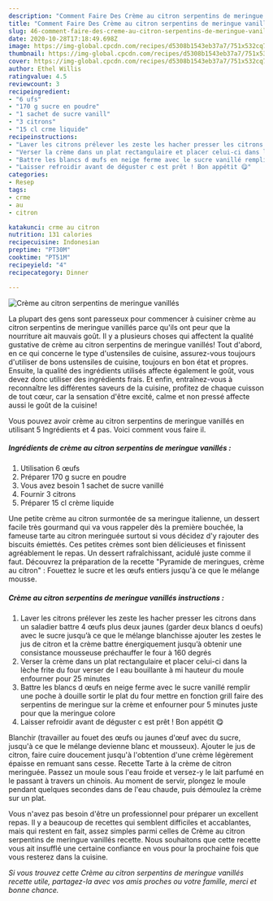```yaml
---
description: "Comment Faire Des Crème au citron serpentins de meringue vanillés"
title: "Comment Faire Des Crème au citron serpentins de meringue vanillés"
slug: 46-comment-faire-des-creme-au-citron-serpentins-de-meringue-vanilles
date: 2020-10-28T17:18:49.698Z
image: https://img-global.cpcdn.com/recipes/d5308b1543eb37a7/751x532cq70/creme-au-citron-serpentins-de-meringue-vanilles-photo-principale-de-la-recette.jpg
thumbnail: https://img-global.cpcdn.com/recipes/d5308b1543eb37a7/751x532cq70/creme-au-citron-serpentins-de-meringue-vanilles-photo-principale-de-la-recette.jpg
cover: https://img-global.cpcdn.com/recipes/d5308b1543eb37a7/751x532cq70/creme-au-citron-serpentins-de-meringue-vanilles-photo-principale-de-la-recette.jpg
author: Ethel Willis
ratingvalue: 4.5
reviewcount: 3
recipeingredient:
- "6 ufs"
- "170 g sucre en poudre"
- "1 sachet de sucre vanill"
- "3 citrons"
- "15 cl crme liquide"
recipeinstructions:
- "Laver les citrons prélever les zeste les hacher presser les citrons dans un saladier battre 4 œufs plus deux jaunes (garder deux blancs d oeufs) avec le sucre jusqu’à ce que le mélange blanchisse ajouter les zestes le jus de citron et la crème battre énergiquement jusqu’à obtenir une consistance mousseuse préchauffer le four à 160 degrés"
- "Verser la crème dans un plat rectangulaire et placer celui-ci dans la lèche frite du four verser de l eau bouillante à mi hauteur du moule enfourner pour 25 minutes"
- "Battre les blancs d œufs en neige ferme avec le sucre vanillé remplir une poche à douille sortir le plat du four mettre en fonction grill faire des serpentins de meringue sur la crème et enfourner pour 5 minutes juste pour que la meringue colore"
- "Laisser refroidir avant de déguster c est prêt ! Bon appétit 😋"
categories:
- Resep
tags:
- crme
- au
- citron

katakunci: crme au citron 
nutrition: 131 calories
recipecuisine: Indonesian
preptime: "PT30M"
cooktime: "PT51M"
recipeyield: "4"
recipecategory: Dinner

---
```



![Crème au citron serpentins de meringue vanillés](https://img-global.cpcdn.com/recipes/d5308b1543eb37a7/751x532cq70/creme-au-citron-serpentins-de-meringue-vanilles-photo-principale-de-la-recette.jpg)

La plupart des gens sont paresseux pour commencer à cuisiner crème au citron serpentins de meringue vanillés parce qu'ils ont peur que la nourriture ait mauvais goût. Il y a plusieurs choses qui affectent la qualité gustative de crème au citron serpentins de meringue vanillés! Tout d'abord, en ce qui concerne le type d'ustensiles de cuisine, assurez-vous toujours d'utiliser de bons ustensiles de cuisine, toujours en bon état et propres. Ensuite, la qualité des ingrédients utilisés affecte également le goût, vous devez donc utiliser des ingrédients frais. Et enfin, entraînez-vous à reconnaître les différentes saveurs de la cuisine, profitez de chaque cuisson de tout cœur, car la sensation d'être excité, calme et non pressé affecte aussi le goût de la cuisine!

<!--inarticleads1-->

Vous pouvez avoir crème au citron serpentins de meringue vanillés en utilisant 5 Ingrédients et 4 pas. Voici comment vous faire il.

##### Ingrédients de crème au citron serpentins de meringue vanillés :

1. Utilisation 6 œufs
1. Préparer 170 g sucre en poudre
1. Vous avez besoin 1 sachet de sucre vanillé
1. Fournir 3 citrons
1. Préparer 15 cl crème liquide


Une petite crème au citron surmontée de sa meringue italienne, un dessert facile très gourmand qui va vous rappeler dès la première bouchée, la fameuse tarte au citron meringuée surtout si vous décidez d&#39;y rajouter des biscuits émiettés. Ces petites crèmes sont bien délicieuses et finissent agréablement le repas. Un dessert rafraîchissant, acidulé juste comme il faut. Découvrez la préparation de la recette &#34;Pyramide de meringues, crème au citron&#34; : Fouettez le sucre et les œufs entiers jusqu&#39;à ce que le mélange mousse. 

<!--inarticleads2-->

##### Crème au citron serpentins de meringue vanillés instructions :

1. Laver les citrons prélever les zeste les hacher presser les citrons dans un saladier battre 4 œufs plus deux jaunes (garder deux blancs d oeufs) avec le sucre jusqu’à ce que le mélange blanchisse ajouter les zestes le jus de citron et la crème battre énergiquement jusqu’à obtenir une consistance mousseuse préchauffer le four à 160 degrés
1. Verser la crème dans un plat rectangulaire et placer celui-ci dans la lèche frite du four verser de l eau bouillante à mi hauteur du moule enfourner pour 25 minutes
1. Battre les blancs d œufs en neige ferme avec le sucre vanillé remplir une poche à douille sortir le plat du four mettre en fonction grill faire des serpentins de meringue sur la crème et enfourner pour 5 minutes juste pour que la meringue colore
1. Laisser refroidir avant de déguster c est prêt ! Bon appétit 😋


Blanchir (travailler au fouet des œufs ou jaunes d&#39;œuf avec du sucre, jusqu&#39;à ce que le mélange devienne blanc et mousseux). Ajouter le jus de citron, faire cuire doucement jusqu&#39;à l&#39;obtention d&#39;une crème légèrement épaisse en remuant sans cesse. Recette Tarte à la crème de citron meringuée. Passez un moule sous l&#39;eau froide et versez-y le lait parfumé en le passant à travers un chinois. Au moment de servir, plongez le moule pendant quelques secondes dans de l&#39;eau chaude, puis démoulez la crème sur un plat. 

<!--inarticleads1-->

<p>
Vous n'avez pas besoin d'être un professionnel pour préparer un excellent repas. Il y a beaucoup de recettes qui semblent difficiles et accablantes, mais qui restent en fait, assez simples parmi celles de Crème au citron serpentins de meringue vanillés recette. Nous souhaitons que cette recette vous ait insufflé une certaine confiance en vous pour la prochaine fois que vous resterez dans la cuisine.
</p>

<p>
<i>Si vous trouvez cette Crème au citron serpentins de meringue vanillés recette utile, partagez-la avec vos amis proches ou votre famille, merci et bonne chance.</i>
</p>
